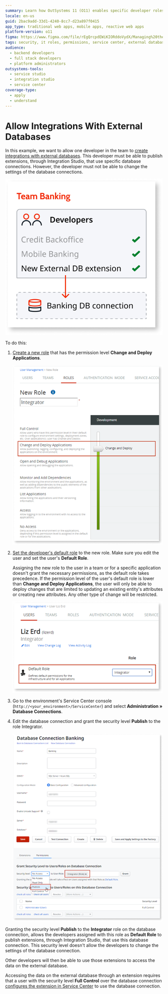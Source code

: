 ```yaml
---
summary: Learn how OutSystems 11 (O11) enables specific developer roles to integrate with external databases without altering connection settings.
locale: en-us
guid: 2bac9add-33d1-4240-8cc7-d23a897f0415
app_type: traditional web apps, mobile apps, reactive web apps
platform-version: o11
figma: https://www.figma.com/file/rEgQrcpdEWiKIORddoVydX/Managing%20the%20Applications%20Lifecycle?node-id=267:84
tags: security, it roles, permissions, service center, external database integration
audience:
  - backend developers
  - full stack developers
  - platform administrators
outsystems-tools:
  - service studio
  - integration studio
  - service center
coverage-type:
  - apply
  - understand
---
```


# Allow Integrations With External Databases

In this example, we want to allow one developer in the team to [create integrations with external databases](../../integration-with-systems/external-database/connect-external-db.md). This developer must be able to publish extensions, through Integration Studio, that use specific database connections. However, the developer must not be able to change the settings of the database connections.

![Diagram illustrating the process of integrating with an external database](images/external-db-integration-diag.png "External Database Integration Diagram")

To do this:

1. [Create a new role](create-an-it-role.md#create-a-new-role) that has the permission level **Change and Deploy Applications**.  

    ![Screenshot showing the creation of a new IT role with Change and Deploy Applications permission](images/external-db-integration-new-role-lt.png "Creating a New IT Role")

1. [Set the developer's default role](create-an-it-role.md#set-the-user-default-role) to the new role. Make sure you edit the user and set the user's **Default Role**.

    <div class="info" markdown="1">

    Assigning the new role to the user in a team or for a specific application doesn't grant the necessary permissions, as the default role takes precedence. If the permission level of the user's default role is lower than **Change and Deploy Applications**, the user will only be able to deploy changes that are limited to updating an existing entity's attributes or creating new attributes. Any other type of change will be restricted.

    </div>

    ![Screenshot depicting how to set a developer's default role to a newly created IT role](images/external-db-integration-set-default-role-lt.png "Setting Developer's Default Role")

1. Go to the environment's Service Center console (`http://<your_environment>/ServiceCenter`) and select **Administration » Database Connections**.

1. Edit the database connection and grant the security level **Publish** to the role Integrator.  

    ![Screenshot of the Service Center console showing the security settings for a database connection](images/external-db-integration-connection-security-sc.png "Database Connection Security Settings")

Granting the security level **Publish** to the **Integrator** role on the database connection, allows the developers assigned with this role as **Default Role** to publish extensions, through Integration Studio, that use this database connection. This security level doesn't allow the developers to change the settings of the database connection.

Other developers will then be able to use those extensions to access the data on the external database.

<div class="info" markdown="1">

Accessing the data on the external database through an extension requires that a user with the security level **Full Control** over the database connection [configures the extension in Service Center](../../integration-with-systems/external-database/connect-external-db.md#configure-the-extension-to-use-a-database-connection) to use the database connection.

</div>
